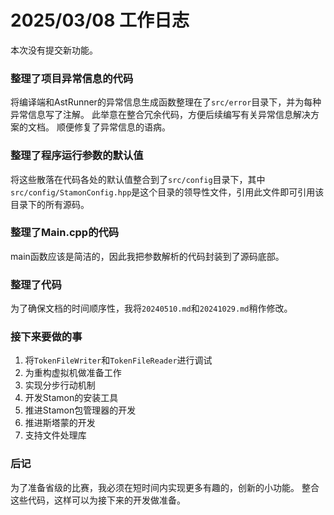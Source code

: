 # 2025/03/08 工作日志

本次没有提交新功能。

### 整理了项目异常信息的代码

将编译端和AstRunner的异常信息生成函数整理在了``src/error``目录下，并为每种异常信息写了注解。
此举意在整合冗余代码，方便后续编写有关异常信息解决方案的文档。
顺便修复了异常信息的语病。

### 整理了程序运行参数的默认值

将这些散落在代码各处的默认值整合到了``src/config``目录下，其中``src/config/StamonConfig.hpp``是这个目录的领导性文件，引用此文件即可引用该目录下的所有源码。

### 整理了Main.cpp的代码

main函数应该是简洁的，因此我把参数解析的代码封装到了源码底部。

### 整理了代码

为了确保文档的时间顺序性，我将``20240510.md``和``20241029.md``稍作修改。

### 接下来要做的事

1. 将``TokenFileWriter``和``TokenFileReader``进行调试
2. 为重构虚拟机做准备工作
3. 实现分步行动机制
4. 开发Stamon的安装工具
5. 推进Stamon包管理器的开发
6. 推进斯塔蒙的开发
7. 支持文件处理库

### 后记

为了准备省级的比赛，我必须在短时间内实现更多有趣的，创新的小功能。
整合这些代码，这样可以为接下来的开发做准备。